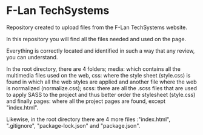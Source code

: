 # F-Lan TechSystems

Repository created to upload files from the F-Lan TechSystems website.

In this repository you will find all the files needed and used on the page.

Everything is correctly located and identified in such a way that any review, you can understand.

In the root directory, there are 4 folders; media: which contains all the multimedia files used on the web, css: where the style sheet (style.css) is found in which all the web styles are applied and another file where the web is normalized (normalize.css); scss: there are all the .scss files that are used to apply SASS to the project and thus better order the stylesheet (style.css) and finally pages: where all the project pages are found, except "index.html".

Likewise, in the root directory there are 4 more files :"index.html", ".gitignore", "package-lock.json" and "package.json".
